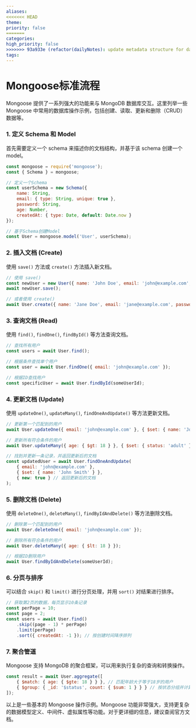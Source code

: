 ```yaml
---
aliases: 
<<<<<<< HEAD
theme: 
priority: false
=======
categories: 
high_priority: false
>>>>>>> 93a933e (refactor(dailyNotes): update metadata structure for daily notes)
tags:
---
```

# Mongoose标准流程
Mongoose 提供了一系列强大的功能来与 MongoDB 数据库交互。这里列举一些 Mongoose 中常用的数据库操作示例，包括创建、读取、更新和删除（CRUD）数据等。

### 1. 定义 Schema 和 Model
首先需要定义一个 schema 来描述你的文档结构，并基于该 schema 创建一个 model。

```javascript
const mongoose = require('mongoose');
const { Schema } = mongoose;

// 定义一个Schema
const userSchema = new Schema({
    name: String,
    email: { type: String, unique: true },
    password: String,
    age: Number,
    createdAt: { type: Date, default: Date.now }
});

// 基于Schema创建Model
const User = mongoose.model('User', userSchema);
```

### 2. 插入文档 (Create)
使用 `save()` 方法或 `create()` 方法插入新文档。

```javascript
// 使用 save()
const newUser = new User({ name: 'John Doe', email: 'john@example.com', password: 'secret' });
await newUser.save();

// 或者使用 create()
await User.create({ name: 'Jane Doe', email: 'jane@example.com', password: 'password' });
```

### 3. 查询文档 (Read)
使用 `find()`, `findOne()`, `findById()` 等方法查询文档。

```javascript
// 查找所有用户
const users = await User.find();

// 根据条件查找单个用户
const user = await User.findOne({ email: 'john@example.com' });

// 根据ID查找用户
const specificUser = await User.findById(someUserId);
```

### 4. 更新文档 (Update)
使用 `updateOne()`, `updateMany()`, `findOneAndUpdate()` 等方法更新文档。

```javascript
// 更新第一个匹配到的用户
await User.updateOne({ email: 'john@example.com' }, { $set: { name: 'Johnny Doe' } });

// 更新所有符合条件的用户
await User.updateMany({ age: { $gt: 18 } }, { $set: { status: 'adult' } });

// 找到并更新一条记录，并返回更新后的文档
const updatedUser = await User.findOneAndUpdate(
    { email: 'john@example.com' },
    { $set: { name: 'John Smith' } },
    { new: true } // 返回更新后的文档
);
```

### 5. 删除文档 (Delete)
使用 `deleteOne()`, `deleteMany()`, `findByIdAndDelete()` 等方法删除文档。

```javascript
// 删除第一个匹配到的用户
await User.deleteOne({ email: 'john@example.com' });

// 删除所有符合条件的用户
await User.deleteMany({ age: { $lt: 18 } });

// 根据ID删除用户
await User.findByIdAndDelete(someUserId);
```

### 6. 分页与排序
可以结合 `skip()` 和 `limit()` 进行分页处理，并用 `sort()` 对结果进行排序。

```javascript
// 获取第2页的数据，每页显示10条记录
const perPage = 10;
const page = 2;
const users = await User.find()
    .skip((page - 1) * perPage)
    .limit(perPage)
    .sort({ createdAt: -1 }); // 按创建时间降序排列
```

### 7. 聚合管道
Mongoose 支持 MongoDB 的聚合框架，可以用来执行复杂的查询和转换操作。

```javascript
const result = await User.aggregate([
    { $match: { age: { $gte: 18 } } }, // 匹配年龄大于等于18岁的用户
    { $group: { _id: '$status', count: { $sum: 1 } } } // 按状态分组并计算每个状态下的用户数量
]);
```

以上是一些基本的 Mongoose 操作示例。Mongoose 功能非常强大，支持更复杂的数据模型定义、中间件、虚拟属性等功能。对于更详细的信息，建议查阅官方文档。
